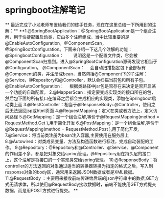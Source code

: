 # springboot注解笔记 #
** 最近完成了小龙老师布置给我们的练手任务，现在在这里总结一下所用到的注解：**
**1.@SpringBootApplication：@SpringBootApplication是一个组合注解，用于快捷配置启动类，它由多个注解组成，当中比较重要的是@EnableAutoConfiguration，@ComponentScan，@SpringBootConfiguration。下面来介绍一下这几个注解的功能：
  @SpringbootConfiguration：
  说明这是一个配置文件类，它会被@ComponentScan扫描到。进入@SpringBootConfiguration源码发现它相当于@Configuration。
  @ComponentScan：
　会自动扫描指定包下全部标有@Component的类，并注册成bean，当然包括@Component下的子注解：@Service，@Repository和@Controller，默认会扫描当前包和所有子包。
  @EnableAutoConfiguration：
　根据类路径中jar包是否存在来决定是否开启某一个功能的自动配置。
2.@MapperScan：指定要变成实现类的接口所在的包，然后包下面的所有接口在编译之后都会生成相应的实现类，添加在Springboot启动类上面
3.@RestController：相当于@ResponseBody+@Controller，使用之后无法返回jsp或html页面
4.@RequestMapping：定义在类或者方法上，定义访问路径
5.@GetMapping：是一个组合注解,等价于@RequestMapping(method = RequestMethod.Get ),用于简化开发
6.@PostMapping：是一个组合注解,等价于@RequestMapping(method = RequestMethod.Post ),用于简化开发,
7.@Service：将当前类注册为bean注入容器,主要使用在服务层上
8.@Autowired：对类成员变量、方法及构造函数进行标注，完成自动装配的工作。
9.@Repository：@Repository和@Controller、@Service、@Component的作用差不多，都是把对象交给spring管理。@Repository用在持久层的接口上，这个注解是将接口的一个实现类交给spring管理。
10.@ResponseBody：将controller的方法返回的对象通过适当的转换器转换为指定的格式之后，写入到response对象的body区，通常用来返回JSON数据或者是XML数据。
11.@RequestBody ：主要用来接收前端传递给后端的json字符串中的数据;GET方式无请求体，所以使用@RequestBody接收数据时，前端不能使用GET方式提交数据，而是用POST方式进行提交。       **